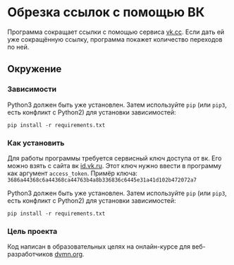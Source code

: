 # Обрезка ссылок с помощью ВК

Программа сокращает ссылки с помощью сервиса [vk.cc]([(https://id.vk.ru/about/business/go)).
Если дать ей уже сокращённую ссылку, программа покажет количество переходов по ней.

## Окружение

### Зависимости

Python3 должен быть уже установлен. Затем используйте `pip` (или `pip3`, есть конфликт с Python2) для установки зависимостей:
```
pip install -r requirements.txt
```

### Как установить

Для работы программы требуется сервисный ключ доступа от вк. Его можно взять с сайта вк [id.vk.ru](https://id.vk.ru/about/business/go).
Этот ключ нужно ввести в программу как аргумент `access_token`.
Примёр ключа: `3686a44368c6a44368ca44763b4a8b336836c6445e31a41d102b472072a7`

Python3 должен быть уже установлен. Затем используйте `pip` (или `pip3`, есть конфликт с Python2) для установки зависимостей:
```
pip install -r requirements.txt
```

### Цель проекта

Код написан в образовательных целях на онлайн-курсе для веб-разработчиков [dvmn.org](https://dvmn.org/).
